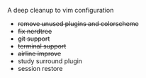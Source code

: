 A deep cleanup to vim configuration

- ~~remove unused plugins and colorscheme~~
- ~~fix nerdtree~~
- ~~git support~~
- ~~terminal support~~
- ~~airline improve~~
- study surround plugin
- session restore
